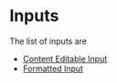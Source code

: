 # Inputs

The list of inputs are

* [Content Editable Input](content-editable-input.md)
* [Formatted Input](formatted-input.md)
